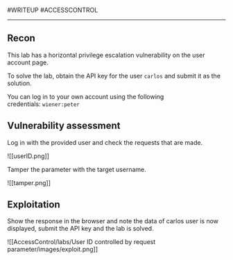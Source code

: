 
#WRITEUP 
#ACCESSCONTROL 
<hr>

## Recon

This lab has a horizontal privilege escalation vulnerability on the user account page.

To solve the lab, obtain the API key for the user `carlos` and submit it as the solution.

You can log in to your own account using the following credentials: `wiener:peter`

## Vulnerability assessment

Log in with the provided user and check the requests that are made.

![[userID.png]]

Tamper the parameter with the target username.

![[tamper.png]]

## Exploitation

Show the response in the browser and note the data of carlos user is now displayed, submit the API key and the lab is solved.

![[AccessControl/labs/User ID controlled by request parameter/images/exploit.png]]